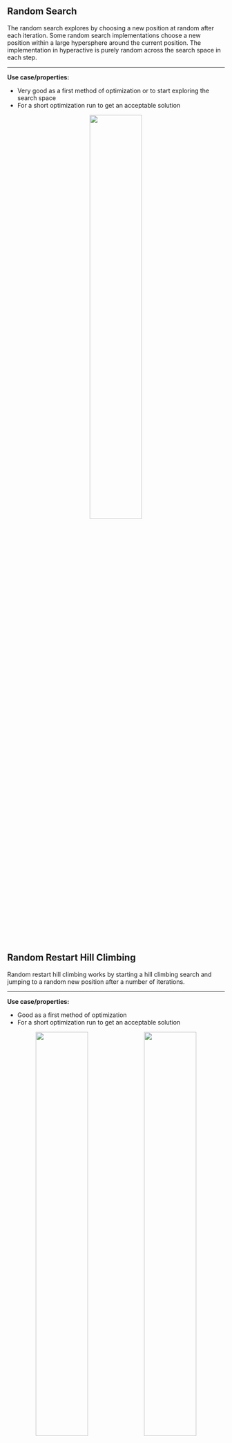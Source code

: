 ## Random Search

The random search explores by choosing a new position at random after each iteration. Some random search implementations choose a new position within a large hypersphere around the current position. The implementation in hyperactive is purely random across the search space in each step.

---

**Use case/properties:**
- Very good as a first method of optimization or to start exploring the search space
- For a short optimization run to get an acceptable solution

<p align="center">
<img src="./plots/search_paths/RandomSearch.svg" width= 49%/>
</p>


## Random Restart Hill Climbing

Random restart hill climbing works by starting a hill climbing search and jumping to a random new position after a number of iterations.

---

**Use case/properties:**
- Good as a first method of optimization
- For a short optimization run to get an acceptable solution

<p align="center">
<img src="./plots/search_paths/RandomRestartHillClimbing [('n_restarts', 5)].svg" width= 49%/>
<img src="./plots/search_paths/RandomRestartHillClimbing [('n_restarts', 10)].svg" width= 49%/>
</p>


## Random Annealing

An algorithm that chooses a new position within a large hypersphere around the current position. This hypersphere gets smaller over time.

---

**Use case/properties:**
- Disclaimer: I have not seen this algorithm before, but invented it myself. It seems to be a good alternative to the other random algorithms
- Good as a first method of optimization
- For a short optimization run to get an acceptable solution

<p align="center">
<img src="./plots/search_paths/RandomAnnealing [('epsilon', 0.1)].svg" width= 49%/>
<img src="./plots/search_paths/RandomAnnealing [('epsilon', 0.3)].svg" width= 49%/>
<img src="./plots/search_paths/RandomAnnealing [('epsilon', 0.5)].svg" width= 49%/>
<img src="./plots/search_paths/RandomAnnealing [('epsilon', 1)].svg" width= 49%/>
</p>
